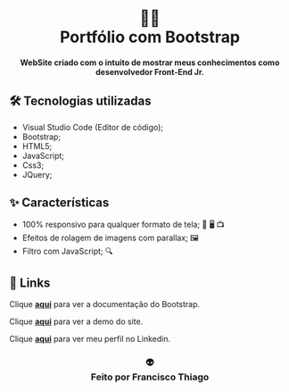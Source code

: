 <h1 align="center">
👨‍💻<br>Portfólio com Bootstrap
</h1>

<h4 align="center">
WebSite criado com o intuito de mostrar meus conhecimentos como desenvolvedor Front-End Jr.
</h4>

## 🛠️ Tecnologias utilizadas
- Visual Studio Code (Editor de código);
- Bootstrap;
- HTML5;
- JavaScript;
- Css3;
- JQuery;

## ✨ Características
- 100% responsivo para qualquer formato de tela; 📱 🖥️ 📺
- Efeitos de rolagem de imagens com parallax; 🖼️
- Filtro com JavaScript; 🔍


## 🔗 Links
Clique **[aqui](https://getbootstrap.com/)** para ver a documentação do Bootstrap.

Clique **[aqui](https://thiagosennin1.github.io/template-com-bootstrap/)** para ver a demo do site.

Clique **[aqui](https://www.linkedin.com/in/francisco-thiago-61b5b0132/)** para ver meu perfil no Linkedin.



<h3 align="center">
👽<br> Feito por <strong>Francisco Thiago</strong>
</h3>
